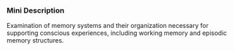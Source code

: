 ### Mini Description

Examination of memory systems and their organization necessary for supporting conscious experiences, including working memory and episodic memory structures.
